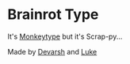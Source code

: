 # Brainrot Type

It's [Monkeytype](https://monkeytype.com) but it's Scrap-py...


Made by [Devarsh](https://devarsh.me) and [Luke](https://github.com/TheLMan5)
